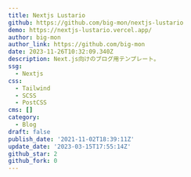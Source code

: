 ```yaml
---
title: Nextjs Lustario
github: https://github.com/big-mon/nextjs-lustario
demo: https://nextjs-lustario.vercel.app/
author: big-mon
author_link: https://github.com/big-mon
date: 2023-11-26T10:32:09.340Z
description: Next.js向けのブログ用テンプレート。
ssg:
  - Nextjs
css:
  - Tailwind
  - SCSS
  - PostCSS
cms: []
category:
  - Blog
draft: false
publish_date: '2021-11-02T18:39:11Z'
update_date: '2023-03-15T17:55:14Z'
github_star: 2
github_fork: 0
---
```


